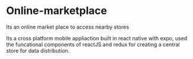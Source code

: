 # Online-marketplace
Its an online market place to access nearby stores

Its a cross platform mobile appliaction built in react native with expo, used the funcational components of reactJS and redux for creating a central store for data distribution.
